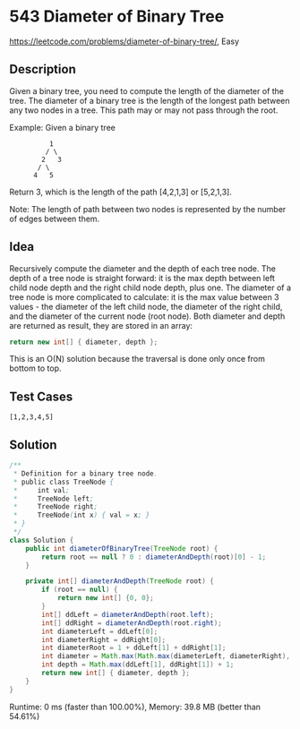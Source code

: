 # 543 Diameter of Binary Tree

<https://leetcode.com/problems/diameter-of-binary-tree/>, Easy

## Description

Given a binary tree, you need to compute the length of the diameter of the tree. The diameter of a binary tree is the length of the longest path between any two nodes in a tree. This path may or may not pass through the root.

Example:
Given a binary tree

```
          1
         / \
        2   3
       / \
      4   5
```

Return 3, which is the length of the path [4,2,1,3] or [5,2,1,3].

Note: The length of path between two nodes is represented by the number of edges between them. 

## Idea

Recursively compute the diameter and the depth of each tree node. The depth of a
tree node is straight forward: it is the max depth between left child node depth
and the right child node depth, plus one. The diameter of a tree node is more
complicated to calculate: it is the max value between 3 values - the diameter of
the left child node, the diameter of the right child, and the diameter of the
current node (root node). Both diameter and depth are returned as result, they
are stored in an array:

```java
return new int[] { diameter, depth };
```

This is an O(N) solution because the traversal is done only once from bottom to
top.

## Test Cases

`[1,2,3,4,5]`

## Solution

```java
/**
 * Definition for a binary tree node.
 * public class TreeNode {
 *     int val;
 *     TreeNode left;
 *     TreeNode right;
 *     TreeNode(int x) { val = x; }
 * }
 */
class Solution {
    public int diameterOfBinaryTree(TreeNode root) {
        return root == null ? 0 : diameterAndDepth(root)[0] - 1;
    }

    private int[] diameterAndDepth(TreeNode root) {
        if (root == null) {
            return new int[] {0, 0};
        }
        int[] ddLeft = diameterAndDepth(root.left);
        int[] ddRight = diameterAndDepth(root.right);
        int diameterLeft = ddLeft[0];
        int diameterRight = ddRight[0];
        int diameterRoot = 1 + ddLeft[1] + ddRight[1];
        int diameter = Math.max(Math.max(diameterLeft, diameterRight), diameterRoot);
        int depth = Math.max(ddLeft[1], ddRight[1]) + 1;
        return new int[] { diameter, depth };
    }
}
```

Runtime: 0 ms (faster than 100.00%), Memory: 39.8 MB (better than 54.61%)
